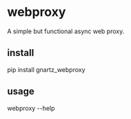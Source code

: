 # webproxy
A simple but functional async web proxy.

## install
pip install gnartz_webproxy

## usage
webproxy --help

